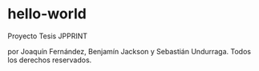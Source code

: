 # hello-world

Proyecto Tesis JPPRINT

por Joaquín Fernández, Benjamín Jackson y Sebastián Undurraga. Todos los derechos reservados. 

